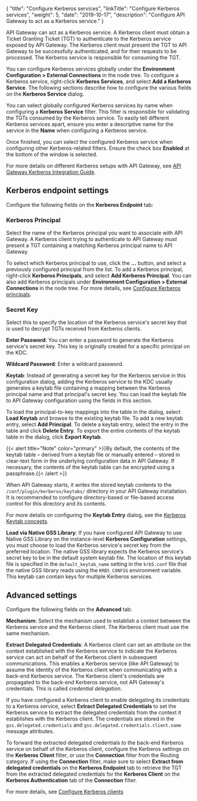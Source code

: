 {
"title": "Configure Kerberos services",
"linkTitle": "Configure Kerberos services",
"weight": 5,
"date": "2019-10-17",
"description": "Configure API Gateway to act as a Kerberos service."
}

API Gateway can act as a Kerberos service. A Kerberos client must obtain a Ticket Granting Ticket (TGT) to authenticate to the Kerberos service exposed by API Gateway. The Kerberos client must present the TGT to API Gateway to be successfully authenticated, and for their requests to be processed. The Kerberos service is responsible for consuming the TGT.

You can configure Kerberos services globally under the **Environment Configuration > External Connections**
in the node tree. To configure a Kerberos service, right-click **Kerberos Services**, and select **Add a Kerberos Service**. The following sections describe how to configure the various fields on the **Kerberos Service**
dialog.

You can select globally configured Kerberos services by name when configuring a **Kerberos Service**
filter. This filter is responsible for validating the TGTs consumed by the Kerberos service. To easily tell different Kerberos services apart, ensure you enter a descriptive name for the service in the **Name**
when configuring a Kerberos service.

Once finished, you can select the configured Kerberos service when configuring other Kerberos-related filters. Ensure the check box **Enabled**
at the bottom of the window is selected.

For more details on different Kerberos setups with API Gateway, see
[API Gateway Kerberos Integration Guide](/bundle/APIGateway_77_IntegrationKerberos_allOS_en_HTML5).

## Kerberos endpoint settings

Configure the following fields on the **Kerberos Endpoint**
tab:

### Kerberos Principal

Select the name of the Kerberos principal you want to associate with API Gateway. A Kerberos client trying to authenticate to API Gateway *must*
present a TGT containing a matching Kerberos principal name to API Gateway.

To select which Kerberos principal to use, click the **...** button, and select a previously configured principal from the list. To add a Kerberos principal, right-click **Kerberos Principals**, and select **Add Kerberos Principal**. You can also add Kerberos principals under **Environment Configuration > External Connections** in the node tree. For more details, see [Configure Kerberos principals](/docs/apigw_poldev/common_client_credentials/#configure-kerberos-principals).

### **Secret Key**

Select this to specify the location of the Kerberos service's secret key that is used to decrypt TGTs received from Kerberos clients.

**Enter Password**:
You can enter a password to generate the Kerberos service's secret key. This key is originally created for a specific principal on the KDC.

**Wildcard Password**:
Enter a wildcard password.

**Keytab**:
Instead of generating a secret key for the Kerberos service in this configuration dialog, adding the Kerberos service to the KDC usually generates a keytab
file containing a mapping between the Kerberos principal name and that principal's secret key. You can load the keytab file to API Gateway configuration using the fields in this section.

To load the principal-to-key mappings into the table in the dialog, select **Load Keytab**
and browse to the existing keytab file. To add a new keytab entry, select **Add Principal**. To delete a keytab entry, select the entry in the table and click **Delete Entry**. To export the entire contents of the keytab table in the dialog, click **Export Keytab**.

{{< alert title="Note" color="primary" >}}By default, the contents of the keytab table – derived from a keytab file or manually entered – stored in clear-text form in the underlying configuration data in API Gateway. If necessary, the contents of the keytab table can be encrypted using a passphrase.{{< /alert >}}

When API Gateway starts, it writes the stored keytab contents to the `/conf/plugin/kerberos/keytabs/`
directory in your API Gateway installation. It is recommended to configure directory-based or file-based access control for this directory and its contents.

For more details on configuring the **Keytab Entry**
dialog, see the [Kerberos Keytab concepts](/docs/apigw_poldev/common_client_credentials/#kerberos-keytab-concepts).

**Load via Native GSS Library**:
If you have configured API Gateway to use Native GSS Library
on the instance-level **Kerberos Configuration**
settings, you must choose to load the Kerberos service's secret key from the preferred location. The native GSS library expects the Kerberos service's secret key to be in the default system keytab file. The location of this keytab file is specified in the `default_keytab_name`
setting in the `krb5.conf`
file that the native GSS library reads using the `KRB5_CONFIG`
environment variable. This keytab can contain keys for multiple Kerberos services.

## Advanced settings

Configure the following fields on the **Advanced**
tab:

**Mechanism**:
Select the mechanism used to establish a context between the Kerberos service and the Kerberos client. The Kerberos client must use the same mechanism.

**Extract Delegated Credentials**:
A Kerberos client can set an attribute on the context established with the Kerberos service to indicate the Kerberos service can act on behalf of the Kerberos client in subsequent communications. This enables a Kerberos service (like API Gateway) to assume the identity of the Kerberos client when communicating with a back-end Kerberos service. The Kerberos client's credentials are propagated to the back-end Kerberos service, not API Gateway's credentials. This is called *credential delegation*.

If you have configured a Kerberos client to enable delegating its credentials to a Kerberos service, select **Extract Delegated Credentials** to set the Kerberos service to extract the delegated credentials from the context it establishes with the Kerberos client. The credentials are stored in the `gss.delegated.credentials`
and `gss.delegated.credentials.client.name`
message attributes.

To forward the extracted delegated credentials to the back-end Kerberos service on behalf of the Kerberos client, configure the Kerberos settings on the **Kerberos Client**
filter, or use the **Connection**
filter from the Routing category. If using the **Connection** filter, make sure to select **Extract from delegated credentials**
on the **Kerberos Endpoint**
tab to retrieve the TGT from the extracted delegated credentials for the **Kerberos Client**
on the **Kerberos Authentication**
tab of the **Connection**
filter.

For more details, see [Configure Kerberos clients](/docs/apigw_poldev/common_client_credentials/#configure-kerberos-clients)
